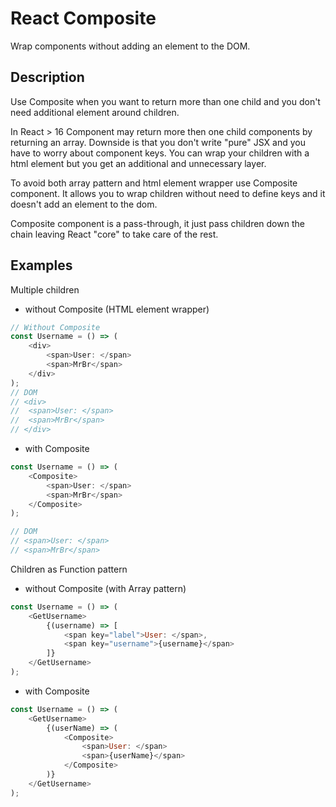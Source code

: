 # React Composite

Wrap components without adding an element to the DOM.

## Description

Use Composite when you want to return more than one child and you don't need additional element around children.

In React > 16 Component may return more then one child components by returning an array. Downside is that you don't write "pure" JSX and you have to worry about component keys. You can wrap your children with a html element but you get an additional and unnecessary layer.

To avoid both array pattern and html element wrapper use Composite component. It allows you to wrap children without need to define keys and it doesn't add an element to the dom.

Composite component is a pass-through, it just pass children down the chain leaving React "core" to take care of the rest.

## Examples

Multiple children

- without Composite (HTML element wrapper)
```javascript
// Without Composite
const Username = () => (
    <div>
        <span>User: </span>
        <span>MrBr</span>
    </div>
);
// DOM
// <div>
//  <span>User: </span>
//  <span>MrBr</span>
// </div>
```

- with Composite
```javascript
const Username = () => (
    <Composite>
        <span>User: </span>
        <span>MrBr</span>
    </Composite>
);

// DOM
// <span>User: </span>
// <span>MrBr</span>
```

Children as Function pattern

- without Composite (with Array pattern)
```javascript
const Username = () => (
    <GetUsername>
        {(username) => [
            <span key="label">User: </span>,
            <span key="username">{username}</span>
        ]}
    </GetUsername>
);
```

- with Composite
```javascript
const Username = () => (
    <GetUsername>
        {(userName) => (
            <Composite>
                <span>User: </span>
                <span>{userName}</span>
            </Composite>
        )}
    </GetUsername>
);
```
